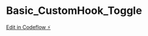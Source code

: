 # Basic_CustomHook_Toggle

[Edit in Codeflow ⚡️](https://stackblitz.com/~/github.com/AdamShaikhJs/Basic_CustomHook_Toggle)